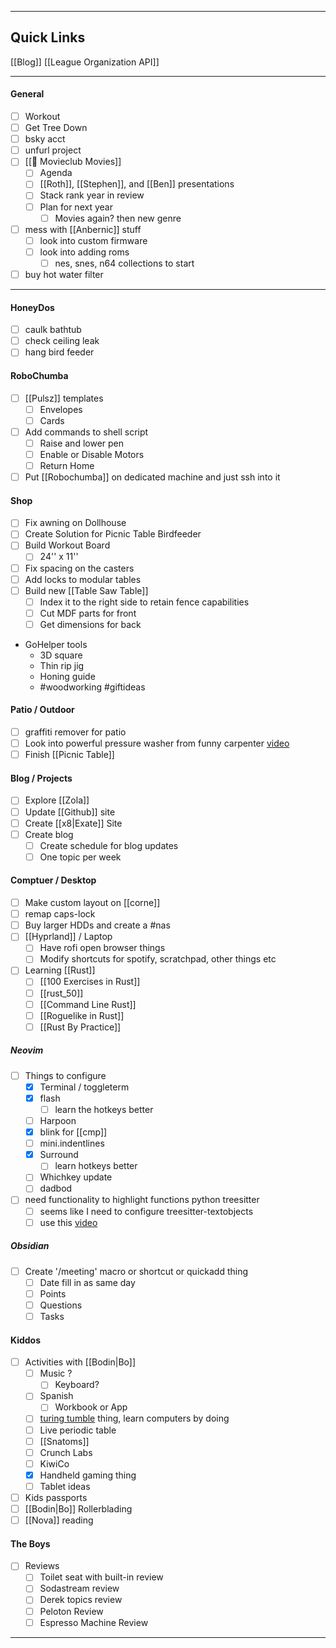 
---

## Quick Links

[[Blog]]
[[League Organization API]]

---
#### General

- [ ] Workout
- [ ] Get Tree Down
- [ ] bsky acct 
- [ ] unfurl project
- [ ] [[🎥 Movieclub Movies]]
	- [ ] Agenda
	- [ ] [[Roth]], [[Stephen]], and [[Ben]] presentations
	- [ ] Stack rank year in review
	- [ ] Plan for next year
		- [ ] Movies again? then new genre
- [ ] mess with [[Anbernic]] stuff 
	- [ ] look into custom firmware
	- [ ] look into adding roms 
		- [ ] nes, snes, n64 collections to start
- [ ] buy hot water filter

---

#### HoneyDos
- [ ] caulk bathtub 
- [ ] check ceiling leak
- [ ] hang bird feeder 

#### RoboChumba
- [ ] [[Pulsz]] templates
	- [ ] Envelopes
	- [ ] Cards
- [ ] Add commands to shell script
	- [ ] Raise and lower pen
	- [ ] Enable or Disable Motors
	- [ ] Return Home
- [ ] Put [[Robochumba]] on dedicated machine and just ssh into it
#### Shop
- [ ] Fix awning on Dollhouse
- [ ] Create Solution for Picnic Table Birdfeeder
- [ ] Build Workout Board
	- [ ] 24'' x 11''
- [ ] Fix spacing on the casters
- [ ] Add locks to modular tables
- [ ] Build new [[Table Saw Table]]
	- [ ] Index it to the right side to retain fence capabilities
	- [ ] Cut MDF parts for front
	- [ ] Get dimensions for back
- GoHelper tools
	- 3D square
	- Thin rip jig
	- Honing guide
	-  #woodworking #giftideas
#### Patio / Outdoor
- [ ] graffiti remover for patio
- [ ] Look into powerful pressure washer from funny carpenter [video](https://youtu.be/1uxSc7z5op8?si=jWCol5TJ98pq0HoT)
- [ ] Finish [[Picnic Table]] 
#### Blog / Projects
- [ ] Explore [[Zola]]
- [ ] Update [[Github]] site
- [ ] Create [[x8|Exate]] Site
- [ ] Create blog
	- [ ] Create schedule for blog updates
	- [ ] One topic per week
#### Comptuer / Desktop 
- [ ] Make custom layout on [[corne]]
- [ ] remap caps-lock
- [ ] Buy larger HDDs and create a #nas
- [ ] [[Hyprland]] / Laptop 
	- [ ] Have rofi open browser things
	- [ ] Modify shortcuts for spotify, scratchpad, other things etc
- [ ] Learning [[Rust]]
	- [ ] [[100 Exercises in Rust]]
	- [ ] [[rust_50]]
	- [ ] [[Command Line Rust]]
	- [ ] [[Roguelike in Rust]]
	- [ ] [[Rust By Practice]] 
##### Neovim
- [ ] Things to configure
	- [x] Terminal / toggleterm
	- [x] flash
		- [ ] learn the hotkeys better
	- [ ] Harpoon 
	- [x] blink for [[cmp]]
	- [ ] mini.indentlines
	- [x] Surround
		- [ ] learn hotkeys better
	- [ ] Whichkey update
	- [ ] dadbod
- [ ] need functionality to highlight functions python treesitter
	- [ ] seems like I need to configure treesitter-textobjects
	- [ ] use this [video](https://www.youtube.com/watch?v=CEMPq_r8UYQ)
##### Obsidian
- [ ] Create '/meeting' macro or shortcut or quickadd thing
	- [ ] Date fill in as same day
	- [ ] Points
	- [ ] Questions
	- [ ] Tasks
#### Kiddos
- [ ] Activities with [[Bodin|Bo]]
	- [ ] Music ?
		- [ ] Keyboard?
	- [ ] Spanish
		- [ ] Workbook or App
	- [ ] [turing tumble](https://upperstory.com/turingtumble/)  thing, learn computers by doing
	- [ ] Live periodic table
	- [ ]  [[Snatoms]]
	- [ ] Crunch Labs
	- [ ] KiwiCo  
	- [x] Handheld gaming thing
	- [ ] Tablet ideas
- [ ] Kids passports
- [ ] [[Bodin|Bo]] Rollerblading
- [ ] [[Nova]] reading
#### The Boys
- [ ] Reviews
	- [ ] Toilet seat with built-in review
	- [ ] Sodastream review 
	- [ ] Derek topics review
	- [ ] Peloton Review
	- [ ] Espresso Machine Review

---
